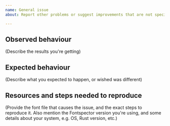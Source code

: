 ```yaml
---
name: General issue
about: Report other problems or suggest improvements that are not specific to a single check

---
```


## Observed behaviour

(Describe the results you're getting)

## Expected behaviour

(Describe what you expected to happen, or wished was different)

## Resources and steps needed to reproduce

(Provide the font file that causes the issue, and the exact steps to reproduce it. Also mention the Fontspector version you're using, and some details about your system, e.g. OS, Rust version, etc.)

